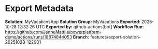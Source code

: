 # Export Metadata

**Solution:** MyVacationsApp
**Solution Group:** MyVacations
**Exported:** 2025-10-28 12:32:26 UTC
**Exported by:** github-actions[bot]
**Workflow Run:** https://github.com/JanneMattila/powerplatform-demo/actions/runs/18874844053
**Branch:** features/export-solution-20251028-122901
